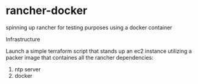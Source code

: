 # rancher-docker
spinning up rancher for testing purposes using a docker container

Infrastructure

Launch a simple terraform script that stands up an ec2 instance utilizing a packer image that containes all the rancher dependencies:

1. ntp server
2. docker



